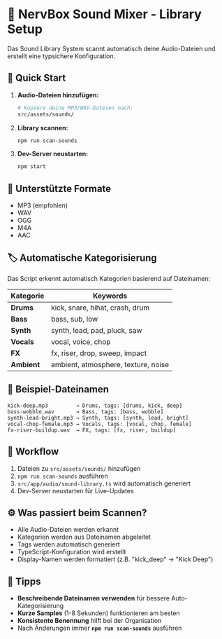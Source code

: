 # 🎵 NervBox Sound Mixer - Library Setup

Das Sound Library System scannt automatisch deine Audio-Dateien und erstellt eine typsichere Konfiguration.

## 🚀 Quick Start

1. **Audio-Dateien hinzufügen:**
   ```bash
   # Kopiere deine MP3/WAV-Dateien nach:
   src/assets/sounds/
   ```

2. **Library scannen:**
   ```bash
   npm run scan-sounds
   ```

3. **Dev-Server neustarten:**
   ```bash
   npm start
   ```

## 📁 Unterstützte Formate
- MP3 (empfohlen)
- WAV
- OGG
- M4A
- AAC

## 🏷️ Automatische Kategorisierung

Das Script erkennt automatisch Kategorien basierend auf Dateinamen:

| Kategorie | Keywords |
|-----------|----------|
| **Drums** | kick, snare, hihat, crash, drum |
| **Bass** | bass, sub, low |
| **Synth** | synth, lead, pad, pluck, saw |
| **Vocals** | vocal, voice, chop |
| **FX** | fx, riser, drop, sweep, impact |
| **Ambient** | ambient, atmosphere, texture, noise |

## 📝 Beispiel-Dateinamen
```
kick-deep.mp3         → Drums, tags: [drums, kick, deep]
bass-wobble.wav       → Bass, tags: [bass, wobble]
synth-lead-bright.mp3 → Synth, tags: [synth, lead, bright]
vocal-chop-female.mp3 → Vocals, tags: [vocal, chop, female]
fx-riser-buildup.wav  → FX, tags: [fx, riser, buildup]
```

## 🔄 Workflow

1. Dateien zu `src/assets/sounds/` hinzufügen
2. `npm run scan-sounds` ausführen
3. `src/app/audio/sound-library.ts` wird automatisch generiert
4. Dev-Server neustarten für Live-Updates

## ⚙️ Was passiert beim Scannen?

- Alle Audio-Dateien werden erkannt
- Kategorien werden aus Dateinamen abgeleitet
- Tags werden automatisch generiert
- TypeScript-Konfiguration wird erstellt
- Display-Namen werden formatiert (z.B. "kick_deep" → "Kick Deep")

## 🎯 Tipps

- **Beschreibende Dateinamen verwenden** für bessere Auto-Kategorisierung
- **Kurze Samples** (1-8 Sekunden) funktionieren am besten
- **Konsistente Benennung** hilft bei der Organisation
- Nach Änderungen immer **`npm run scan-sounds`** ausführen